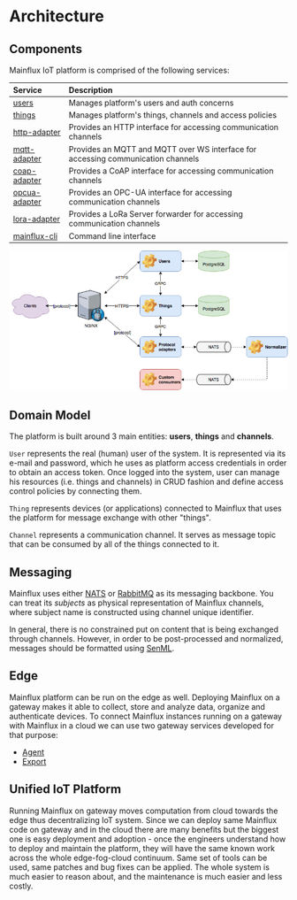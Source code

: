 # Architecture

## Components

Mainflux IoT platform is comprised of the following services:

| Service                                                                   | Description                                                                      |
|:--------------------------------------------------------------------------|:---------------------------------------------------------------------------------|
| [users](https://github.com/mainflux/mainflux/tree/master/users)           | Manages platform's users and auth concerns                                       |
| [things](https://github.com/mainflux/mainflux/tree/master/things)         | Manages platform's things, channels and access policies                          |
| [http-adapter](https://github.com/mainflux/mainflux/tree/master/http)     | Provides an HTTP interface for accessing communication channels                  |
| [mqtt-adapter](https://github.com/mainflux/mainflux/tree/master/mqtt)     | Provides an MQTT and MQTT over WS interface for accessing communication channels |
| [coap-adapter](https://github.com/mainflux/mainflux/tree/master/coap)     | Provides a CoAP interface for accessing communication channels                   |
| [opcua-adapter](https://github.com/mainflux/mainflux/tree/master/opcua)   | Provides an OPC-UA interface for accessing communication channels                |
| [lora-adapter](https://github.com/mainflux/mainflux/tree/master/lora)     | Provides a LoRa Server forwarder for accessing communication channels            |
| [mainflux-cli](https://github.com/mainflux/mainflux/tree/master/cli)      | Command line interface                                                           |

![arch](img/architecture.jpg)

## Domain Model

The platform is built around 3 main entities: **users**, **things** and **channels**.

`User` represents the real (human) user of the system. It is represented via its
e-mail and password, which he uses as platform access credentials in order to obtain
an access token. Once logged into the system, user can manage his resources (i.e.
things and channels) in CRUD fashion and define access control policies by
connecting them.

`Thing` represents devices (or applications) connected to Mainflux that uses the
platform for message exchange with other "things".

`Channel` represents a communication channel. It serves as message topic that
can be consumed by all of the things connected to it.

## Messaging

Mainflux uses either [NATS](https://nats.io) or [RabbitMQ](https://www.rabbitmq.com/) as its messaging backbone. You can treat its *subjects* as physical
representation of Mainflux channels, where subject name is constructed using
channel unique identifier.

In general, there is no constrained put on content that is being exchanged
through channels. However, in order to be post-processed and normalized,
messages should be formatted using [SenML](https://tools.ietf.org/html/draft-ietf-core-senml-08).

## Edge

Mainflux platform can be run on the edge as well. Deploying Mainflux on a gateway makes it able to collect, store and analyze data, organize and authenticate devices.
To connect Mainflux instances running on a gateway with Mainflux in a cloud we can use two gateway services developed for that purpose:

* [Agent](/edge/#agent)
* [Export](/edge/#export)

## Unified IoT Platform
Running Mainflux on gateway moves computation from cloud towards the edge thus decentralizing IoT system. 
Since we can deploy same Mainflux code on gateway and in the cloud there are many benefits but the biggest one is easy deployment and adoption - once the engineers understand how to deploy and maintain the platform, they will have the same known work across the whole edge-fog-cloud continuum.
Same set of tools can be used, same patches and bug fixes can be applied. The whole system is much easier to reason about, and the maintenance is much easier and less costly.
